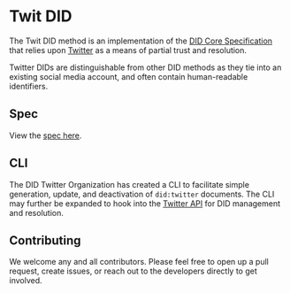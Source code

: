 # Twit DID

The Twit DID method is an implementation of the [DID Core Specification](https://w3c.github.io/did-core/) that relies upon [Twitter](https://twitter.com/) as a means of partial trust and resolution.

Twitter DIDs are distinguishable from other DID methods as they tie into an existing social media account, and often contain human-readable identifiers.

## Spec

View the [spec here](spec/index.md).

## CLI

The DID Twitter Organization has created a CLI to facilitate simple generation, update, and deactivation of `did:twitter` documents. The CLI may further be expanded to hook into the [Twitter API](https://developer.twitter.com/en/docs/tweets/post-and-engage/overview) for DID management and resolution.

## Contributing

We welcome any and all contributors. Please feel free to open up a pull request, create issues, or reach out to the developers directly to get involved.
